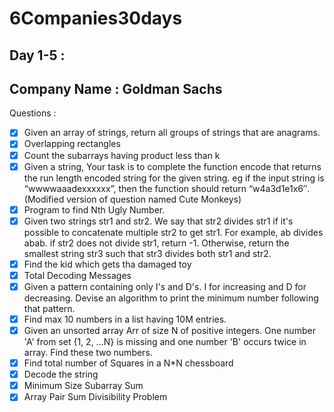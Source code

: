 # 6Companies30days
## Day 1-5 :
## Company Name : Goldman Sachs
Questions :

- [x] Given an array of strings, return all groups of strings that are anagrams.
- [x] Overlapping rectangles
- [x] Count the subarrays having product less than k
- [x] Given a string, Your task is to  complete the function encode that returns the run length encoded string for the given string. eg if the input string is “wwwwaaadexxxxxx”, then the function should return “w4a3d1e1x6″.(Modified version of question named Cute Monkeys)
- [x] Program to find Nth Ugly Number.
- [x] Given two strings str1 and str2. We say that str2 divides str1 if it's possible to concatenate multiple str2 to get str1. For example, ab divides abab. if str2 does not divide str1, return -1. Otherwise, return the smallest string str3 such that str3 divides both str1 and str2.
- [x] Find the kid which gets tha damaged toy
- [x] Total Decoding Messages 
- [x] Given a pattern containing only I's and D's. I for increasing and D for decreasing. Devise an algorithm to print the minimum number following that pattern.
- [x] Find max 10 numbers in a list having 10M entries.
- [x] Given an unsorted array Arr of size N of positive integers. One number 'A' from set {1, 2, …N} is missing and one number 'B' occurs twice in array. Find these two numbers.
- [x] Find total number of Squares in a N*N chessboard
- [x] Decode the string
- [x] Minimum Size Subarray Sum
- [x] Array Pair Sum Divisibility Problem

